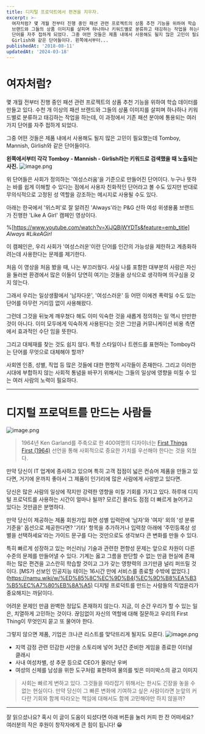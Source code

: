 ```yaml
---
title: 디지털 프로덕트에서 편견을 지우자.
excerpt: >-
  여자처럼? 몇 개월 전부터 진행 중인 패션 관련 프로젝트의 상품 추천 기능을 위하여 학습 데이터를 만들고 있다. 수천 개 이상의 패션
  브랜드와 그들의 상품 이미지를 살피며 하나하나 키워드별로 분류하고 태깅하는 작업을 하는데, 이 과정에서 기존 패션 분야에 통용되는 여러 가지
  단어를 자주 접하게 되었다. 그중 어떤 것들은 제품 내에서 사용해도 될지 많은 고민이 필요했는데 Tomboy, Mannish,
  Girlish와 같은 단어들이다. 왼쪽에서부터...
publishedAt: '2018-08-11'
updatedAt: '2024-03-18'
---
```


# 여자처럼?

몇 개월 전부터 진행 중인 패션 관련 프로젝트의 상품 추천 기능을 위하여 학습 데이터를 만들고 있다.
수천 개 이상의 패션 브랜드와 그들의 상품 이미지를 살피며 하나하나 키워드별로 분류하고 태깅하는 작업을 하는데, 이 과정에서 기존 패션 분야에 통용되는 여러 가지 단어를 자주 접하게 되었다.

그중 어떤 것들은 제품 내에서 사용해도 될지 많은 고민이 필요했는데 Tomboy, Mannish, Girlish와 같은 단어들이다.

**왼쪽에서부터 각각 Tomboy - Mannish - Girlish라는 키워드로 검색했을 때 노출되는 사진.**
![image.png](https://cdn.hashnode.com/res/hashnode/image/upload/v1611496630616/OTZ10PTuI.png) 

위 단어들은 사회가 정의하는 '여성스러움'을 기준으로 만들어진 단어이다.
누구나 뜻하는 바를 쉽게 이해할 수 있다는 점에서 사용자 친화적인 단어라고 볼 수도 있지만 반대로 무의식적으로 고정된 성 역할을 강조하는 메시지로 사용될 수도 있다.

아래는 한국에서 '위스퍼'로 잘 알려진 'Always'라는 P&G 산하 여성 위생용품 브랜드가 진행한 'Like A Girl' 캠페인 영상이다.

%[https://www.youtube.com/watch?v=XjJQBjWYDTs&feature=emb_title]
*Always #LikeAGirl*

이 캠페인은, 우리 사회가 '여성스러운'이란 단어를 인간의 가능성을 제한하고 계층화하려는데 사용한다는 문제를 제기한다.

처음 이 영상을 처음 봤을 때, 나는 부끄러웠다.
사실 나를 포함한 대부분의 사람은 자신을 둘러싼 환경에서 많은 이들이 당연히 여기는 것들을 상식으로 생각하며 의구심을 갖지 않는다.

그래서 우리는 일상생활에서 '남자다운', '여성스러운' 등 어떤 이에겐 폭력일 수도 있는 단어를 아무런 거리낌 없이 사용해왔다.

그런데 그것을 뒤늦게 깨우쳤다 해도 이미 익숙한 것을 새롭게 정의하는 일 역시 만만한 것이 아니다. 이미 모두에게 익숙하게 사용된다는 것은 그만큼 커뮤니케이션 비용 측면에서 효과적인 수단 임을 뜻한다.

그리고 대체재를 찾는 것도 쉽지 않다. 특정 스타일이나 트렌드를 표현하는 Tomboy라는 단어를 무엇으로 대체해야 할까?

사회엔 인종, 성별, 직업 등 많은 것들에 대한 편향적 시각들이 존재한다.
그리고 이러한 시대에 부합하지 않는 사회적 통념을 바꾸기 위해서는 그들의 일상에 영향을 미칠 수 있는 여러 사람의 노력이 필요하다.

-----

# 디지털 프로덕트를 만드는 사람들

![image.png](https://cdn.hashnode.com/res/hashnode/image/upload/v1611504139830/7_nzUayp1.png)

> 1964년 Ken Garland를 주축으로 한 400여명의 디자이너는 [First Things First (1964)](http://www.designishistory.com/1960/first-things-first/) 선언을 통해 사회적으로 중요한 가치를 우선해야 한다는 것을 외쳤다.

만약 당신이 IT 업계에 종사하고 있으며 특히 고객 접점이 넓은 컨슈머 제품을 만들고 있다면, 거기에 운까지 좋아서 그 제품이 인기리에 많은 사람에게 사랑받고 있다면.

당신은 많은 사람의 일상에 작지만 강력한 영향을 미칠 기회를 가지고 있다.
하루에 디지털 프로덕트를 사용하는 시간이 얼마나 될까?
모르긴 몰라도 점점 더 빠르게 늘어가고 있다는 것만큼은 분명하다.

만약 당신이 제공하는 제품 회원가입 화면 성별 입력란에 '남자'와 '여자' 외의 '성 분류 기준을' 옵션으로 제공한다면? '기타' 항목을 추가하거나 입력창 아래에 '주민등록상 성별을 선택하세요'라는 가이드 문구를 다는 것만으로도 생각보다 큰 변화를 만들 수 있다.

특히 빠르게 성장하고 있는 머신러닝 기술과 관련한 편향성 문제는 앞으로 차원이 다른 수준의 문제를 만들어낼 수 있다. 기계는 옳고 그름을 판단할 수 없는 만큼 현실에 존재하는 많은 편견을 고스란히 학습할 것이고 그가 갖는 영향력의 크기만큼 널리 퍼뜨릴 것이다. [MS가 선보인 인공지능 테이는 16시간 만에 서비스를 종료할 수밖에 없었다.](https://namu.wiki/w/%ED%85%8C%EC%9D%B4(%EC%9D%B8%EA%B3%B5%EC%A7%80%EB%8A%A5)
디지털 프로덕트를 만드는 사람들의 직업윤리가 중요해지는 까닭이다.

어려운 문제인 만큼 완벽한 정답도 존재하지 않는다.
지금, 이 순간 우리가 할 수 있는 일은, 치열하게 고민하는 것이다. 끊임없이 자신의 역할에 대해 질문하고 우리의 First Thing이 무엇인지 묻고 또 물어야 한다.

그렇지 않으면 제품, 기업은 크나큰 리스트를 맞닥뜨리게 될지도 모른다.
![image.png](https://cdn.hashnode.com/res/hashnode/image/upload/v1611497680087/sosCnh6G0.png)
- 지역 감정 관련 민감한 사안을 스토리에 넣어 3년간 준비한 게임을 종료한 이터널 클래시
- 사내 여성차별, 성 추문 등으로 CEO가 물러난 우버
- 여성의 신체를 남성을 위한 도구처럼 표현하여 물의를 빚은 미미박스의 광고 이미지

> 사회는 빠르게 변하고 있다. 그것들을 따라잡기 위해서는 한시도 긴장을 놓을 수 없는 현실이다. 만약 당신이 그 빠른 변화에 기여하고 싶은 사람이라면 눈앞의 커다란 기회와 함께 따라오는 책임에 대해서도 함께 고민해야만 하지 않을까?

---

잘 읽으셨나요? 혹시 이 글이 도움이 되셨다면 아래 버튼을 눌러 커피 한 잔 어떠세요?
여러분의 작은 후원이 창작자에게 큰 힘이 됩니다! 😁
